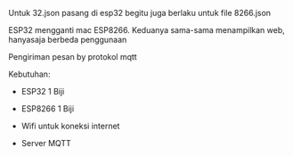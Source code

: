 Untuk 32.json pasang di esp32 begitu juga berlaku untuk file 8266.json

ESP32 mengganti mac ESP8266. Keduanya sama-sama menampilkan web, hanyasaja berbeda penggunaan

Pengiriman pesan by protokol mqtt

Kebutuhan:

- ESP32 1 Biji

- ESP8266 1 Biji

- Wifi untuk koneksi internet

- Server MQTT
